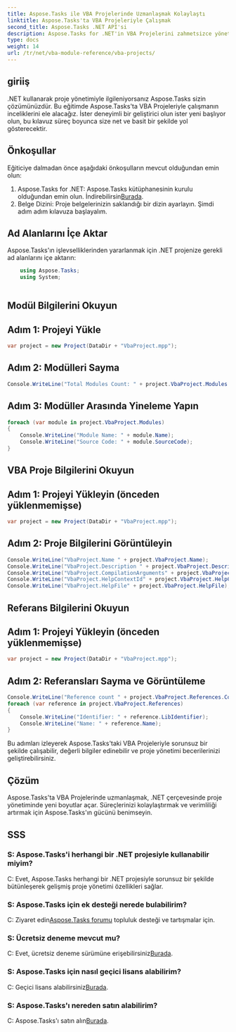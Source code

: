 ```yaml
---
title: Aspose.Tasks ile VBA Projelerinde Uzmanlaşmak Kolaylaştı
linktitle: Aspose.Tasks'ta VBA Projeleriyle Çalışmak
second_title: Aspose.Tasks .NET API'si
description: Aspose.Tasks for .NET'in VBA Projelerini zahmetsizce yönetme gücünü keşfedin. Bu adım adım kılavuzla proje yönetimi yeteneklerinizi geliştirin.
type: docs
weight: 14
url: /tr/net/vba-module-reference/vba-projects/
---
```

## giriiş
.NET kullanarak proje yönetimiyle ilgileniyorsanız Aspose.Tasks sizin çözümünüzdür. Bu eğitimde Aspose.Tasks'ta VBA Projeleriyle çalışmanın inceliklerini ele alacağız. İster deneyimli bir geliştirici olun ister yeni başlıyor olun, bu kılavuz süreç boyunca size net ve basit bir şekilde yol gösterecektir.
## Önkoşullar
Eğiticiye dalmadan önce aşağıdaki önkoşulların mevcut olduğundan emin olun:
1.  Aspose.Tasks for .NET: Aspose.Tasks kütüphanesinin kurulu olduğundan emin olun. İndirebilirsin[Burada](https://releases.aspose.com/tasks/net/).
2. Belge Dizini: Proje belgelerinizin saklandığı bir dizin ayarlayın.
Şimdi adım adım kılavuza başlayalım.
## Ad Alanlarını İçe Aktar
Aspose.Tasks'ın işlevselliklerinden yararlanmak için .NET projenize gerekli ad alanlarını içe aktarın:
```csharp
    using Aspose.Tasks;
    using System;
    
```
## Modül Bilgilerini Okuyun
## Adım 1: Projeyi Yükle
```csharp
var project = new Project(DataDir + "VbaProject.mpp");
```
## Adım 2: Modülleri Sayma
```csharp
Console.WriteLine("Total Modules Count: " + project.VbaProject.Modules.Count);
```
## Adım 3: Modüller Arasında Yineleme Yapın
```csharp
foreach (var module in project.VbaProject.Modules)
{
    Console.WriteLine("Module Name: " + module.Name);
    Console.WriteLine("Source Code: " + module.SourceCode);
}
```
## VBA Proje Bilgilerini Okuyun
## Adım 1: Projeyi Yükleyin (önceden yüklenmemişse)
```csharp
var project = new Project(DataDir + "VbaProject.mpp");
```
## Adım 2: Proje Bilgilerini Görüntüleyin
```csharp
Console.WriteLine("VbaProject.Name " + project.VbaProject.Name);
Console.WriteLine("VbaProject.Description " + project.VbaProject.Description);
Console.WriteLine("VbaProject.CompilationArguments" + project.VbaProject.CompilationArguments);
Console.WriteLine("VbaProject.HelpContextId" + project.VbaProject.HelpContextId);
Console.WriteLine("VbaProject.HelpFile" + project.VbaProject.HelpFile);
```
## Referans Bilgilerini Okuyun
## Adım 1: Projeyi Yükleyin (önceden yüklenmemişse)
```csharp
var project = new Project(DataDir + "VbaProject.mpp");
```
## Adım 2: Referansları Sayma ve Görüntüleme
```csharp
Console.WriteLine("Reference count " + project.VbaProject.References.Count);
foreach (var reference in project.VbaProject.References)
{
    Console.WriteLine("Identifier: " + reference.LibIdentifier);
    Console.WriteLine("Name: " + reference.Name);
}
```
Bu adımları izleyerek Aspose.Tasks'taki VBA Projeleriyle sorunsuz bir şekilde çalışabilir, değerli bilgiler edinebilir ve proje yönetimi becerilerinizi geliştirebilirsiniz.
## Çözüm
Aspose.Tasks'ta VBA Projelerinde uzmanlaşmak, .NET çerçevesinde proje yönetiminde yeni boyutlar açar. Süreçlerinizi kolaylaştırmak ve verimliliği artırmak için Aspose.Tasks'ın gücünü benimseyin.
## SSS
### S: Aspose.Tasks'i herhangi bir .NET projesiyle kullanabilir miyim?
C: Evet, Aspose.Tasks herhangi bir .NET projesiyle sorunsuz bir şekilde bütünleşerek gelişmiş proje yönetimi özellikleri sağlar.
### S: Aspose.Tasks için ek desteği nerede bulabilirim?
 C: Ziyaret edin[Aspose.Tasks forumu](https://forum.aspose.com/c/tasks/15) topluluk desteği ve tartışmalar için.
### S: Ücretsiz deneme mevcut mu?
 C: Evet, ücretsiz deneme sürümüne erişebilirsiniz[Burada](https://releases.aspose.com/).
### S: Aspose.Tasks için nasıl geçici lisans alabilirim?
 C: Geçici lisans alabilirsiniz[Burada](https://purchase.aspose.com/temporary-license/).
### S: Aspose.Tasks'ı nereden satın alabilirim?
 C: Aspose.Tasks'ı satın alın[Burada](https://purchase.aspose.com/buy).